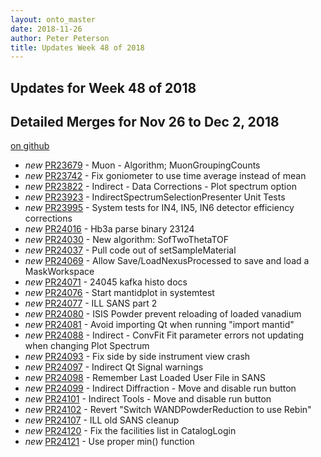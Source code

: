 ```yaml
---
layout: onto_master
date: 2018-11-26
author: Peter Peterson
title: Updates Week 48 of 2018
---
```

Updates for Week 48 of 2018
---------------------------

Detailed Merges for Nov 26 to Dec 2, 2018
-----------------------------------------
[on github](https://github.com/mantidproject/mantid/pulls?q=is%3Apr+merged%3A2018-11-27..2018-12-02)

* *new* [PR23679](https://github.com/mantidproject/mantid/pull/23679) - Muon - Algorithm; MuonGroupingCounts
* *new* [PR23742](https://github.com/mantidproject/mantid/pull/23742) - Fix goniometer to use time average instead of mean
* *new* [PR23822](https://github.com/mantidproject/mantid/pull/23822) - Indirect - Data Corrections - Plot spectrum option
* *new* [PR23923](https://github.com/mantidproject/mantid/pull/23923) - IndirectSpectrumSelectionPresenter Unit Tests
* *new* [PR23995](https://github.com/mantidproject/mantid/pull/23995) - System tests for IN4, IN5, IN6 detector efficiency corrections
* *new* [PR24016](https://github.com/mantidproject/mantid/pull/24016) - Hb3a parse binary 23124
* *new* [PR24030](https://github.com/mantidproject/mantid/pull/24030) - New algorithm: SofTwoThetaTOF
* *new* [PR24037](https://github.com/mantidproject/mantid/pull/24037) - Pull code out of setSampleMaterial
* *new* [PR24069](https://github.com/mantidproject/mantid/pull/24069) - Allow Save/LoadNexusProcessed to save and load a MaskWorkspace
* *new* [PR24071](https://github.com/mantidproject/mantid/pull/24071) - 24045 kafka histo docs
* *new* [PR24076](https://github.com/mantidproject/mantid/pull/24076) - Start mantidplot in systemtest
* *new* [PR24077](https://github.com/mantidproject/mantid/pull/24077) - ILL SANS part 2
* *new* [PR24080](https://github.com/mantidproject/mantid/pull/24080) - ISIS Powder prevent reloading of loaded vanadium
* *new* [PR24081](https://github.com/mantidproject/mantid/pull/24081) - Avoid importing Qt when running "import mantid"
* *new* [PR24088](https://github.com/mantidproject/mantid/pull/24088) - Indirect - ConvFit Fit parameter errors not updating when changing  Plot Spectrum
* *new* [PR24093](https://github.com/mantidproject/mantid/pull/24093) - Fix side by side instrument view crash
* *new* [PR24097](https://github.com/mantidproject/mantid/pull/24097) - Indirect Qt Signal warnings
* *new* [PR24098](https://github.com/mantidproject/mantid/pull/24098) - Remember Last Loaded User File in SANS
* *new* [PR24099](https://github.com/mantidproject/mantid/pull/24099) - Indirect Diffraction - Move and disable run button
* *new* [PR24101](https://github.com/mantidproject/mantid/pull/24101) - Indirect Tools - Move and disable run button
* *new* [PR24102](https://github.com/mantidproject/mantid/pull/24102) - Revert "Switch WANDPowderReduction to use Rebin"
* *new* [PR24107](https://github.com/mantidproject/mantid/pull/24107) - ILL old SANS cleanup
* *new* [PR24120](https://github.com/mantidproject/mantid/pull/24120) - Fix the facilities list in CatalogLogin
* *new* [PR24121](https://github.com/mantidproject/mantid/pull/24121) - Use proper min() function
